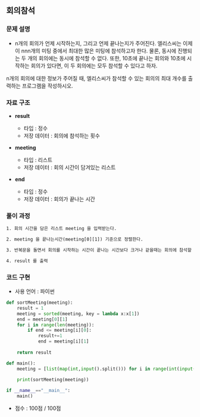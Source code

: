 ## 회의참석

### 문제 설명

- n개의 회의가 언제 시작하는지, 그리고 언제 끝나는지가 주어진다. 엘리스씨는 이제 이 nnn개의 미팅 중에서 최대한 많은 미팅에 참석하고자 한다. 물론, 동시에 진행되는 두 개의 회의에는 동시에 참석할 수 없다. 또한, 10초에 끝나는 회의와 10초에 시작하는 회의가 있다면, 이 두 회의에는 모두 참석할 수 있다고 하자.

n개의 회의에 대한 정보가 주어질 때, 엘리스씨가 참석할 수 있는 회의의 최대 개수를 출력하는 프로그램을 작성하시오.

### 자료 구조

- **result**
    - 타입 : 정수
    - 저장 데이터 : 회의에 참석하는 횟수

- **meeting**
    - 타입 : 리스트
    - 저장 데이터 : 회의 시간이 담겨있는 리스트

- **end**
    - 타입 : 정수
    - 저장 데이터 : 회의가 끝나는 시간

### 풀이 과정

```txt
1. 회의 시간을 담은 리스트 meeting 을 입력받는다.

2. meeting 을 끝나는시간(meeting[0][1]) 기준으로 정렬한다. 

3. 반복문을 돌면서 회의를 시작하는 시간이 끝나는 시간보다 크거나 같을때는 회의에 참석할 수 있다는 의미이므로 result += 1 한다.

4. result 를 출력
```

### 코드 구현
- 사용 언어 : 파이썬

```python
def sortMeeting(meeting):
    result = 1
    meeting = sorted(meeting, key = lambda x:x[1])
    end = meeting[0][1]
    for i in range(len(meeting)):
        if end <= meeting[i][0]:
            result+=1
            end = meeting[i][1]
        
    return result

def main():
    meeting = [list(map(int,input().split())) for i in range(int(input()))]
    
    print(sortMeeting(meeting))

if __name__=="__main__":
    main()
```

- 점수 : 100점 / 100점
